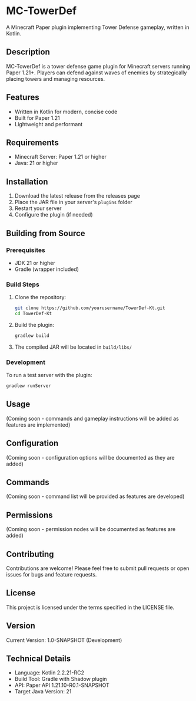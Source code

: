 # MC-TowerDef

A Minecraft Paper plugin implementing Tower Defense gameplay, written in Kotlin.

## Description

MC-TowerDef is a tower defense game plugin for Minecraft servers running Paper 1.21+. Players can defend against waves of enemies by strategically placing towers and managing resources.

## Features

- Written in Kotlin for modern, concise code
- Built for Paper 1.21
- Lightweight and performant

## Requirements

- Minecraft Server: Paper 1.21 or higher
- Java: 21 or higher

## Installation

1. Download the latest release from the releases page
2. Place the JAR file in your server's `plugins` folder
3. Restart your server
4. Configure the plugin (if needed)

## Building from Source

### Prerequisites

- JDK 21 or higher
- Gradle (wrapper included)

### Build Steps

1. Clone the repository:
   ```bash
   git clone https://github.com/yourusername/TowerDef-Kt.git
   cd TowerDef-Kt
   ```

2. Build the plugin:
   ```bash
   gradlew build
   ```

3. The compiled JAR will be located in `build/libs/`

### Development

To run a test server with the plugin:
```bash
gradlew runServer
```

## Usage

(Coming soon - commands and gameplay instructions will be added as features are implemented)

## Configuration

(Coming soon - configuration options will be documented as they are added)

## Commands

(Coming soon - command list will be provided as features are developed)

## Permissions

(Coming soon - permission nodes will be documented as features are added)

## Contributing

Contributions are welcome! Please feel free to submit pull requests or open issues for bugs and feature requests.

## License

This project is licensed under the terms specified in the LICENSE file.

## Version

Current Version: 1.0-SNAPSHOT (Development)

## Technical Details

- Language: Kotlin 2.2.21-RC2
- Build Tool: Gradle with Shadow plugin
- API: Paper API 1.21.10-R0.1-SNAPSHOT
- Target Java Version: 21

